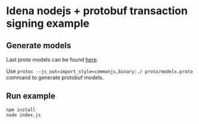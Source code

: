 # Idena nodejs + protobuf transaction signing example

## Generate models

Last proto models can be found [here](https://github.com/idena-network/idena-go/blob/master/protobuf/models.proto).

Use `protoc --js_out=import_style=commonjs,binary:./ proto/models.proto` command to generate protobuf models.

## Run example

```
npm install
node index.js
```
